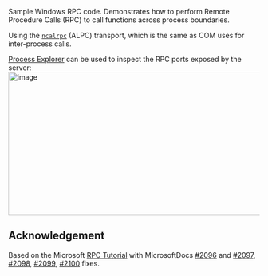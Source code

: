Sample Windows RPC code. Demonstrates how to perform Remote Procedure Calls (RPC) to call functions across process boundaries.


Using the [`ncalrpc`](https://learn.microsoft.com/en-us/windows/win32/midl/ncalrpc) (ALPC) transport, which is the same as COM uses for inter-process calls.

[Process Explorer](https://learn.microsoft.com/en-us/sysinternals/downloads/process-explorer) can be used to inspect the RPC ports exposed by the server:  
<img width="786" height="288" alt="image" src="https://github.com/user-attachments/assets/49abed8f-81eb-4a95-968f-ab8f7cde5f56" />


## Acknowledgement
Based on the Microsoft [RPC Tutorial](https://learn.microsoft.com/en-us/windows/win32/rpc/tutorial) with MicrosoftDocs [#2096](https://github.com/MicrosoftDocs/win32/pull/2096) and [#2097](https://github.com/MicrosoftDocs/win32/pull/2097), [#2098](https://github.com/MicrosoftDocs/win32/pull/2098), [#2099](https://github.com/MicrosoftDocs/win32/pull/2099), [#2100](https://github.com/MicrosoftDocs/win32/pull/2100) fixes.
